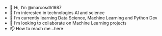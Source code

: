 - 👋 Hi, I’m @marcosdh1987
- 👀 I’m interested in technologies AI and science
- 🌱 I’m currently learning Data Science, Machine Learning and Python Dev
- 💞️ I’m looking to collaborate on Machine Learning projects
- 📫 How to reach me...here

<!---
marcosdh1987/marcosdh1987 is a ✨ special ✨ repository because its `README.md` (this file) appears on your GitHub profile.
You can click the Preview link to take a look at your changes.
--->
